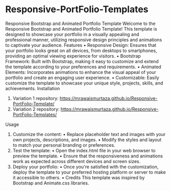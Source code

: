 # Responsive-PortFolio-Templates
Responsive Bootstrap and Animated Portfolio Template
Welcome to the Responsive Bootstrap and Animated Portfolio Template! This template is designed to showcase your portfolio in a visually appealing and professional manner, utilizing responsive design principles and animations to captivate your audience.
Features
•	Responsive Design: Ensures that your portfolio looks great on all devices, from desktops to smartphones, providing an optimal viewing experience for visitors.
•	Bootstrap Framework: Built with Bootstrap, making it easy to customize and extend the template according to your preferences and requirements.
•	Animated Elements: Incorporates animations to enhance the visual appeal of your portfolio and create an engaging user experience.
•	Customizable: Easily customize the template to showcase your unique style, projects, skills, and achievements.
Installation
1.	Variation 1 repository: https://mrawaismurtaza.github.io/Responsive-PortFolio-Template/
2.	Variation 2 repository: https://mrawaismurtaza.github.io/Responsive-PortFolio-Templates/

Usage
1.	Customize the content:
•	Replace placeholder text and images with your own projects, descriptions, and images.
•	Modify the styles and layout to match your personal branding or preferences.
2.	Test the template:
•	Open the index.html file in your web browser to preview the template.
•	Ensure that the responsiveness and animations work as expected across different devices and screen sizes.
3.	Deploy your portfolio:
•	Once you're satisfied with the customization, deploy the template to your preferred hosting platform or server to make it accessible to others.
•	Credits
This template was inspired by Bootstrap and Animate.css libraries.

